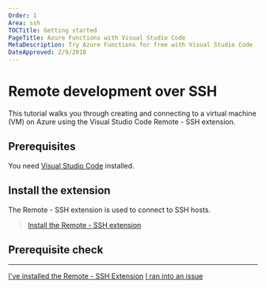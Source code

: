 ```yaml
---
Order: 1
Area: ssh
TOCTitle: Getting started
PageTitle: Azure Functions with Visual Studio Code
MetaDescription: Try Azure Functions for free with Visual Studio Code
DateApproved: 2/9/2018
---
```

# Remote development over SSH

This tutorial walks you through creating and connecting to a virtual machine (VM) on Azure using the Visual Studio Code Remote - SSH extension.

## Prerequisites

You need [Visual Studio Code](https://code.visualstudio.com/) installed.

## Install the extension

The Remote - SSH extension is used to connect to SSH hosts.

> <a class="tutorial-install-extension-btn" href="vscode:extension/ms-vscode-remote.remote-ssh">Install the Remote - SSH extension</a>

## Prerequisite check

----

<a class="tutorial-next-btn" href="/remote-tutorials/ssh/create-vm">I've installed the Remote - SSH Extension</a>
<a class="tutorial-feedback-btn" onclick="reportIssue('remote-tutorials-ssh', 'getting-started')" href="javascript:void(0)">I ran into an issue</a>
